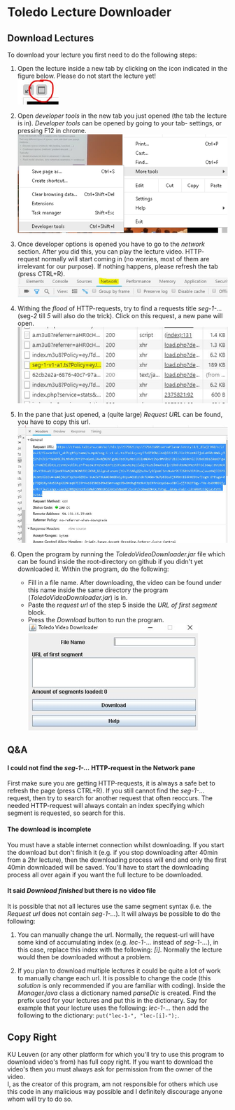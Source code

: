 # Toledo Lecture Downloader
## Download Lectures
To download your lecture you first need to do the following steps:
1. Open the lecture inside a new tab by clicking on the icon indicated
 in the figure below. Please do not start the lecture yet! <br/>
![alt text](/img/new_tab.jpg)

2. Open *developer tools* in the new tab you just opened (the tab the
lecture is in). *Developer tools* can be opened by going to your tab-
settings, or pressing F12 in chrome. <br/>
![alt text](/img/dev_tools.png)

3. Once developer options is opened you have to go to the *network*
section. After you did this, you can play the lecture video. HTTP-
request normally will start coming in (no worries, most of them
are irrelevant for our purpose). If nothing happens, please refresh
the tab (press CTRL+R). <br/>
![alt text](/img/network.jpg)

4. Withing the *flood* of HTTP-requests, try to find a requests title
*seg-1-...* (seg-*2* till *5* will also do the trick). Click on this
request, a new pane will open. <br />
![alt text](/img/network_seg.jpg)

5. In the pane that just opened, a (quite large) *Request URL* can be
found, you have to copy this url. 
![alt text](/img/copy_url.jpg)

6. Open the program by running the *ToledoVideoDownloader.jar* file
which can be found inside the root-directory on github if you didn't
yet downloaded it. Within the program, do the following:
    - Fill in a file name. After downloading, the video can be found
    under this name inside the same directory the program 
    (*ToledoVideoDownloader.jar*) is in.
    - Paste the *request url* of the step 5 inside the *URL of first
    segment* block.
    - Press the *Download* button to run the program.<br/>
![alt text](/img/program.jpg)


## Q&A
#### I could not find the *seg-1-...* HTTP-request in the Network pane
First make sure you are getting HTTP-requests, it is always a safe bet to
refresh the page (press CTRL+R). If you still cannot find the *seg-1-...*
request, then try to search for another request that often reoccurs. The
needed HTTP-request will always contain an index specifying which segment
is requested, so search for this.


#### The download is incomplete
You must have a stable internet connection whilst downloading. If you start
the download but don't finish it (e.g. if you stop downloading after 40min 
from a 2hr lecture), then the downloading process will end and only the first
40min downloaded will be saved. You'll have to start the downloading process
all over again if you want the full lecture to be downloaded.


#### It said *Download finished* but there is no video file
It is possible that not all lectures use the same segment syntax (i.e. 
the *Request url* does not contain *seg-1-...*). It will always be possible 
to do the following:

1. You can manually change the url. Normally, the request-url will have some
kind of accumulating index (e.g. *lec-1-...* instead of *seg-1-...*), in this 
case, replace this index with the following: *[i]*. Normally the lecture 
would then be downloaded without a problem.

2. If you plan to download multiple lectures it could be quite a lot of
work to manually change each url. It is possible to change the code 
(this *solution* is only recommended if you are familiar with coding).
Inside the *Manager.java* class a dictionary named *parseDic* is created.
Find the prefix used for your lectures and put this in the dictionary.
Say for example that your lecture uses the following: *lec-1-...* then
add the following to the dictionary: ``` put("lec-1-", "lec-[i]-"); ```.

## Copy Right
KU Leuven (or any other platform for which you'll try to use this program
to download video's from) has full copy right. If you want to download the
video's then you must always ask for permission from the owner of the video.
<br/>
I, as the creator of this program, am not responsible for others which use 
this code in any malicious way possible and I definitely discourage anyone 
whom will try to do so.
